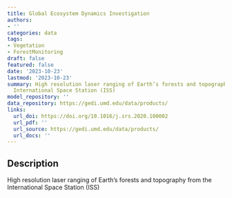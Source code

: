 ```yaml
---
title: Global Ecosystem Dynamics Investigation
authors:
- ''
categories: data
tags:
- Vegetation
- ForestMonitoring
draft: false
featured: false
date: '2023-10-23'
lastmod: '2023-10-23'
summary: High resolution laser ranging of Earth’s forests and topography from the
  International Space Station (ISS)
model_repository: ''
data_repository: https://gedi.umd.edu/data/products/
links:
  url_doi: https://doi.org/10.1016/j.srs.2020.100002
  url_pdf: ''
  url_source: https://gedi.umd.edu/data/products/
  url_docs: ''
---
```


## Description

High resolution laser ranging of Earth’s forests and topography from the International Space Station (ISS)

